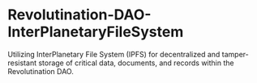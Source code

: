 # Revolutination-DAO-InterPlanetaryFileSystem
Utilizing InterPlanetary File System (IPFS) for decentralized and tamper-resistant storage of critical data, documents, and records within the Revolutination DAO.
